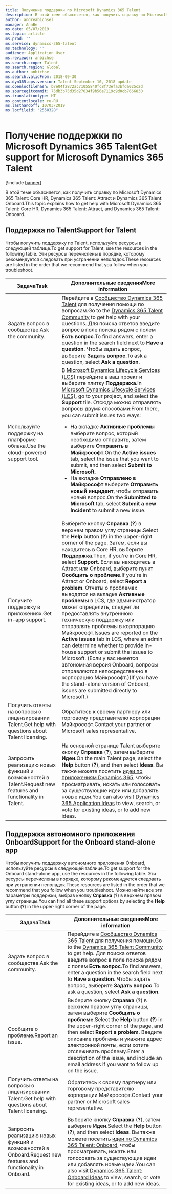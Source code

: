 ```yaml
---
title: Получение поддержки по Microsoft Dynamics 365 Talent
description: В этой теме объясняется, как получить справку по Microsoft Dynamics 365 Talent.
author: andreabichsel
manager: AnnBe
ms.date: 05/07/2019
ms.topic: article
ms.prod: ''
ms.service: dynamics-365-talent
ms.technology: ''
audience: Application User
ms.reviewer: anbichse
ms.search.scope: Talent
ms.search.region: Global
ms.author: anbichse
ms.search.validFrom: 2018-09-30
ms.dyn365.ops.version: Talent September 10, 2018 update
ms.openlocfilehash: b7e04f2872ac71055840fc8f73efa3bfda025c2d
ms.sourcegitcommit: 75db3b75d35d27034f9b56e7119c9d0cb7666830
ms.translationtype: HT
ms.contentlocale: ru-RU
ms.lasthandoff: 10/03/2019
ms.locfileid: "2550328"
---
```

# <a name="get-support-for-microsoft-dynamics-365-talent"></a><span data-ttu-id="77830-103">Получение поддержки по Microsoft Dynamics 365 Talent</span><span class="sxs-lookup"><span data-stu-id="77830-103">Get support for Microsoft Dynamics 365 Talent</span></span>

[!include [banner](includes/banner.md)]

<span data-ttu-id="77830-104">В этой теме объясняется, как получить справку по Microsoft Dynamics 365 Talent: Core HR, Dynamics 365 Talent: Attract и Dynamics 365 Talent: Onboard.</span><span class="sxs-lookup"><span data-stu-id="77830-104">This topic explains how to get help with Microsoft Dynamics 365 Talent: Core HR, Dynamics 365 Talent: Attract, and Dynamics 365 Talent: Onboard.</span></span>

## <a name="support-for-talent"></a><span data-ttu-id="77830-105">Поддержка по Talent</span><span class="sxs-lookup"><span data-stu-id="77830-105">Support for Talent</span></span>

<span data-ttu-id="77830-106">Чтобы получить поддержку по Talent, используйте ресурсы в следующей таблице.</span><span class="sxs-lookup"><span data-stu-id="77830-106">To get support for Talent, use the resources in the following table.</span></span> <span data-ttu-id="77830-107">Эти ресурсы перечислены в порядке, которому рекомендуется следовать при устранении неполадок.</span><span class="sxs-lookup"><span data-stu-id="77830-107">These resources are listed in the order that we recommend that you follow when you troubleshoot.</span></span>

| <span data-ttu-id="77830-108">Задача</span><span class="sxs-lookup"><span data-stu-id="77830-108">Task</span></span> | <span data-ttu-id="77830-109">Дополнительные сведения</span><span class="sxs-lookup"><span data-stu-id="77830-109">More information</span></span> |
|------|------------------|
| <span data-ttu-id="77830-110">Задать вопрос в сообществе.</span><span class="sxs-lookup"><span data-stu-id="77830-110">Ask the community.</span></span> | <span data-ttu-id="77830-111">Перейдите в [Сообщество Dynamics 365 Talent](https://community.dynamics.com/365/talent) для получения помощи по вопросам.</span><span class="sxs-lookup"><span data-stu-id="77830-111">Go to the [Dynamics 365 Talent Community](https://community.dynamics.com/365/talent) to get help with your questions.</span></span> <span data-ttu-id="77830-112">Для поиска ответов введите вопрос в поле поиска рядом с полем **Есть вопрос**.</span><span class="sxs-lookup"><span data-stu-id="77830-112">To find answers, enter a question in the search field next to **Have a question**.</span></span> <span data-ttu-id="77830-113">Чтобы задать вопрос, выберите **Задать вопрос**.</span><span class="sxs-lookup"><span data-stu-id="77830-113">To ask a question, select **Ask a question**.</span></span> |
| <span data-ttu-id="77830-114">Используйте поддержку на платформе облака.</span><span class="sxs-lookup"><span data-stu-id="77830-114">Use the cloud-powered support tool.</span></span> | <span data-ttu-id="77830-115">В [Microsoft Dynamics Lifecycle Services (LCS)](https://lcs.dynamics.com/) перейдите в ваш проект и выберите плитку **Поддержка**.</span><span class="sxs-lookup"><span data-stu-id="77830-115">In [Microsoft Dynamics Lifecycle Services (LCS)](https://lcs.dynamics.com/), go to your project, and select the **Support** tile.</span></span> <span data-ttu-id="77830-116">Отсюда можно отправлять вопросы двумя способами:</span><span class="sxs-lookup"><span data-stu-id="77830-116">From there, you can submit issues two ways:</span></span><ul><li><span data-ttu-id="77830-117">На вкладке **Активные проблемы** выберите вопрос, который необходимо отправить, затем выберите **Отправить в Майкрософт**.</span><span class="sxs-lookup"><span data-stu-id="77830-117">On the **Active issues** tab, select the issue that you want to submit, and then select **Submit to Microsoft**.</span></span></li><li><span data-ttu-id="77830-118">На вкладке **Отправлено в Майкрософт** выберите **Отправить новый инцидент**, чтобы отправить новый вопрос.</span><span class="sxs-lookup"><span data-stu-id="77830-118">On the **Submitted to Microsoft** tab, select **Submit a new Incident** to submit a new issue.</span></span></li></ul> |
| <span data-ttu-id="77830-119">Получите поддержку в приложениях.</span><span class="sxs-lookup"><span data-stu-id="77830-119">Get in-app support.</span></span> | <span data-ttu-id="77830-120">Выберите кнопку **Справка** (**?**) в верхнем правом углу страницы.</span><span class="sxs-lookup"><span data-stu-id="77830-120">Select the **Help** button (**?**) in the upper-right corner of the page.</span></span> <span data-ttu-id="77830-121">Затем, если вы находитесь в Core HR, выберите **Поддержка**.</span><span class="sxs-lookup"><span data-stu-id="77830-121">Then, if you're in Core HR, select **Support**.</span></span> <span data-ttu-id="77830-122">Если вы находитесь в Attract или Onboard, выберите пункт **Сообщить о проблеме**.</span><span class="sxs-lookup"><span data-stu-id="77830-122">If you're in Attract or Onboard, select **Report a problem**.</span></span> <span data-ttu-id="77830-123">Отчеты о проблемах выводятся на вкладке **Активные проблемы** в LCS, где администратор может определить, следует ли предоставлять внутреннюю техническую поддержку или отправлять проблемы в корпорацию Майкрософт.</span><span class="sxs-lookup"><span data-stu-id="77830-123">Issues are reported on the **Active issues** tab in LCS, where an admin can determine whether to provide in-house support or submit the issues to Microsoft.</span></span> <span data-ttu-id="77830-124">(Если у вас имеется автономная версия Onboard, вопросы отправляются непосредственно в корпорацию Майкрософт.)</span><span class="sxs-lookup"><span data-stu-id="77830-124">(If you have the stand-alone version of Onboard, issues are submitted directly to Microsoft.)</span></span> |
| <span data-ttu-id="77830-125">Получить ответы на вопросы о лицензировании Talent.</span><span class="sxs-lookup"><span data-stu-id="77830-125">Get help with questions about Talent licensing.</span></span> | <span data-ttu-id="77830-126">Обратитесь к своему партнеру или торговому представителю корпорации Майкрософт.</span><span class="sxs-lookup"><span data-stu-id="77830-126">Contact your partner or Microsoft sales representative.</span></span> |
| <span data-ttu-id="77830-127">Запросить реализацию новых функций и возможностей в Talent.</span><span class="sxs-lookup"><span data-stu-id="77830-127">Request new features and functionality in Talent.</span></span> | <span data-ttu-id="77830-128">На основной странице Talent выберите кнопку **Справка** (**?**), затем выберите **Идеи**.</span><span class="sxs-lookup"><span data-stu-id="77830-128">On the main Talent page, select the **Help** button (**?**), and then select **Ideas**.</span></span> <span data-ttu-id="77830-129">Вы также можете посетить [идеи по приложениям Dynamics 365](https://experience.dynamics.com/ideas/), чтобы просматривать, искать или голосовать за существующие идеи или добавлять новые идеи.</span><span class="sxs-lookup"><span data-stu-id="77830-129">You can also visit [Dynamics 365 Application Ideas](https://experience.dynamics.com/ideas/) to view, search, or vote for existing ideas, or to add new ideas.</span></span> |

## <a name="support-for-the-onboard-stand-alone-app"></a><span data-ttu-id="77830-130">Поддержка автономного приложения Onboard</span><span class="sxs-lookup"><span data-stu-id="77830-130">Support for the Onboard stand-alone app</span></span>

<span data-ttu-id="77830-131">Чтобы получить поддержку автономного приложения Onboard, используйте ресурсы в следующей таблице.</span><span class="sxs-lookup"><span data-stu-id="77830-131">To get support for the Onboard stand-alone app, use the resources in the following table.</span></span> <span data-ttu-id="77830-132">Эти ресурсы перечислены в порядке, которому рекомендуется следовать при устранении неполадок.</span><span class="sxs-lookup"><span data-stu-id="77830-132">These resources are listed in the order that we recommend that you follow when you troubleshoot.</span></span> <span data-ttu-id="77830-133">Можно найти все эти параметры поддержки, выбрав кнопку **Справка** (**?**) в верхнем правом углу страницы.</span><span class="sxs-lookup"><span data-stu-id="77830-133">You can find all these support options by selecting the **Help** button (**?**) in the upper-right corner of the page.</span></span>

| <span data-ttu-id="77830-134">Задача</span><span class="sxs-lookup"><span data-stu-id="77830-134">Task</span></span> | <span data-ttu-id="77830-135">Дополнительные сведения</span><span class="sxs-lookup"><span data-stu-id="77830-135">More information</span></span> |
|------|------------------|
| <span data-ttu-id="77830-136">Задать вопрос в сообществе.</span><span class="sxs-lookup"><span data-stu-id="77830-136">Ask the community.</span></span> | <span data-ttu-id="77830-137">Перейдите в [Сообщество Dynamics 365 Talent](https://community.dynamics.com/365/talent) для получения помощи.</span><span class="sxs-lookup"><span data-stu-id="77830-137">Go to the [Dynamics 365 Talent Community](https://community.dynamics.com/365/talent) to get help.</span></span> <span data-ttu-id="77830-138">Для поиска ответов введите вопрос в поле поиска рядом с полем **Есть вопрос**.</span><span class="sxs-lookup"><span data-stu-id="77830-138">To find answers, enter a question in the search field next to **Have a question**.</span></span> <span data-ttu-id="77830-139">Чтобы задать вопрос, выберите **Задать вопрос**.</span><span class="sxs-lookup"><span data-stu-id="77830-139">To ask a question, select **Ask a question**.</span></span> |
| <span data-ttu-id="77830-140">Сообщите о проблеме.</span><span class="sxs-lookup"><span data-stu-id="77830-140">Report an issue.</span></span> | <span data-ttu-id="77830-141">Выберите кнопку **Справка** (**?**) в верхнем правом углу страницы, затем выберите **Сообщить о проблеме**.</span><span class="sxs-lookup"><span data-stu-id="77830-141">Select the **Help** button (**?**) in the upper-right corner of the page, and then select **Report a problem**.</span></span> <span data-ttu-id="77830-142">Введите описание проблемы и укажите адрес электронной почты, если хотите отслеживать проблему.</span><span class="sxs-lookup"><span data-stu-id="77830-142">Enter a description of the issue, and include an email address if you want to follow up on the issue.</span></span> |
| <span data-ttu-id="77830-143">Получить ответы на вопросы о лицензировании Talent.</span><span class="sxs-lookup"><span data-stu-id="77830-143">Get help with questions about Talent licensing.</span></span> | <span data-ttu-id="77830-144">Обратитесь к своему партнеру или торговому представителю корпорации Майкрософт.</span><span class="sxs-lookup"><span data-stu-id="77830-144">Contact your partner or Microsoft sales representative.</span></span> |
| <span data-ttu-id="77830-145">Запросить реализацию новых функций и возможностей в Onboard.</span><span class="sxs-lookup"><span data-stu-id="77830-145">Request new features and functionality in Onboard.</span></span> | <span data-ttu-id="77830-146">Выберите кнопку **Справка** (**?**), затем выберите **Идеи**.</span><span class="sxs-lookup"><span data-stu-id="77830-146">Select the **Help** button (**?**), and then select **Ideas**.</span></span> <span data-ttu-id="77830-147">Вы также можете посетить [идеи по Dynamics 365 Talent: Onboard](https://experience.dynamics.com/ideas/categories/?forum=569a7fb2-8327-e911-a95a-000d3a4f3883&forumName=Dynamics%20365%20for%20Talent%3A%20Onboard), чтобы просматривать, искать или голосовать за существующие идеи или добавлять новые идеи.</span><span class="sxs-lookup"><span data-stu-id="77830-147">You can also visit [Dynamics 365 Talent: Onboard Ideas](https://experience.dynamics.com/ideas/categories/?forum=569a7fb2-8327-e911-a95a-000d3a4f3883&forumName=Dynamics%20365%20for%20Talent%3A%20Onboard) to view, search, or vote for existing ideas, or to add new ideas.</span></span> |
